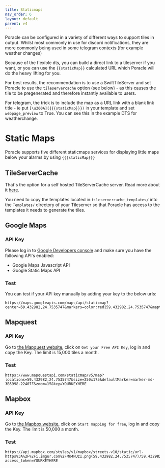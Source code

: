```yaml
---
title: Staticmaps
nav_order: 6
layout: default
parent: v4
---
```


Poracle can be configured in a variety of different ways to support
tiles in output.  Whilst most commonly in use for discord notifications,
they are more commonly being used in some telegram contexts
(for example weather changes)

Because of the flexible dts, you can build a direct link to a tileserver
if you want, or you can use the ``{{staticMap}}`` calculated URL
which Poracle will do the heavy lifting for you.

For best results, the recommendation is to use a SwiftTileServer and
set Poracle to use the `tileservercache` option (see below) - as this
causes the tile to be pregenerated and therefore instantly available
to users.  

For telegram, the trick is to include the map as a URL link with a blank
link title - ie put ``[\u200A]({{{staticMap}}})`` in your template and
set `webpage_preview` to True. You can see this in the example DTS for
weatherchange.

# Static Maps

Poracle supports five different staticmaps services for displaying little maps below your alarms by using `{{{staticMap}}}`

## TileServerCache

That's the option for a self hosted TileServerCache server. Read more about it [here](https://github.com/123FLO321/SwiftTileserverCache). 

You need to copy the templates located in `tileservercache_templates/` into the `Templates/` directory of your Tileserver so
that Poracle has access to the templates it needs to generate the tiles.


## Google Maps

### API Key

Please log in to [Google Developers console](https://console.developers.google.com/) and make sure you have the following API's enabled:  
   
* Google Maps Javascript API 
* Google Static Maps API  

### Test

You can test if your API key manually by adding your key to the below urls:  

```
https://maps.googleapis.com/maps/api/staticmap?center=59.432982,24.7535747&markers=color:red|59.432982,24.7535747&maptype=roadmap&zoom=15&size=250x175&key=YOURKEYHERE
```  

## Mapquest

### API Key

Go to [the Mapquest website](https://developer.mapquest.com/), click on `Get your Free API Key`, log in and copy the Key. The limit is 15,000 tiles a month.

### Test

```
https://www.mapquestapi.com/staticmap/v5/map?locations=59.432982,24.7535747&size=250x175&defaultMarker=marker-md-3B5998-22407F&zoom=15&key=YOURKEYHERE
```

## Mapbox

### API Key

Go to [the Mapbox website](https://www.mapbox.com/), click on `Start mapping for free`, log in and copy the Key. The limit is 50,000 a month.

### Test

```
https://api.mapbox.com/styles/v1/mapbox/streets-v10/static/url-https%3A%2F%2Fi.imgur.com%2FMK4NUzI.png(59.432982,24.7535747)/59.432982,24.7535747,15,0,0/250x175?access_token=YOURKEYHERE
```